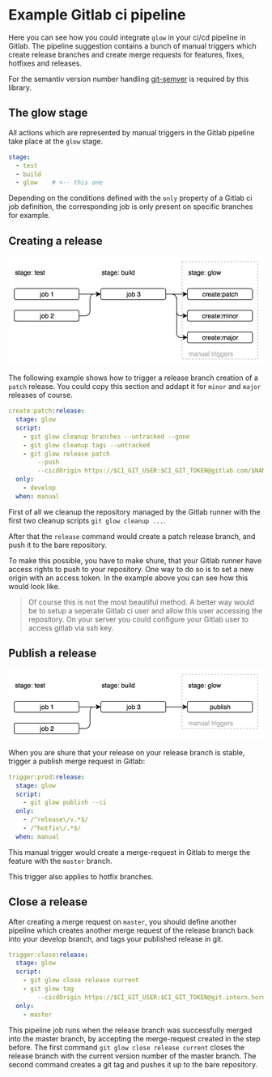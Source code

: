 # Example Gitlab ci pipeline

Here you can see how you could integrate `glow` in your ci/cd pipeline in Gitlab. The pipeline suggestion contains a bunch of manual triggers which create release branches and create merge requests for features, fixes, hotfixes and releases.

For the semantiv version number handling [git-semver](https://github.com/meinto/git-semver) is required by this library.

## The glow stage

All actions which are represented by manual triggers in the Gitlab pipeline take place at the `glow` stage.

```yml
stage:
  - test
  - build
  - glow    # <-- this one
```

Depending on the conditions defined with the `only` property of a Gitlab ci job definition, the corresponding job is only present on specific branches for example.

## Creating a release

![create release](./create-release.png)

The following example shows how to trigger a release branch creation of a `patch` release. You could copy this section and addapt it for `minor` and `major` releases of course.

```yml
create:patch:release:
  stage: glow
  script: 
    - git glow cleanup branches --untracked --gone
    - git glow cleanup tags --untracked
    - git glow release patch
        --push
        --cicdOrigin https://$CI_GIT_USER:$CI_GIT_TOKEN@gitlab.com/$NAMESPACE/$PROJECT/
  only:
    - develop
  when: manual
```

First of all we cleanup the repository managed by the Gitlab runner with the first two cleanup scripts `git glow cleanup ...`.

After that the `release` command would create a patch release branch, and push it to the bare repository. 

To make this possible, you have to make shure, that your Gitlab runner have access rights to push to your repository. One way to do so is to set a new origin with an access token. In the example above you can see how this would look like.

> Of course this is not the most beautiful method. A better way would be to setup a seperate Gitlab ci user and allow this user accessing the repository. On your server you could configure your Gitlab user to access gitlab via ssh key.

## Publish a release

![publish release](./publish-release.png)

When you are shure that your release on your release branch is stable, trigger a publish merge request in Gitlab:

```yml
trigger:prod:release:
  stage: glow
  script:
    - git glow publish --ci
  only:
    - /^release\/v.*$/
    - /^hotfix\/.*$/
  when: manual
```

This manual trigger would create a merge-request in Gitlab to merge the feature with the `master` branch.

This trigger also applies to hotfix branches.

## Close a release

After creating a merge request on `master`, you should define another pipeline which creates another merge request of the release branch back into your develop branch, and tags your published release in git.

```yml 
trigger:close:release:
  stage: glow
  script:
    - git glow close release current
    - git glow tag
        --cicdOrigin https://$CI_GIT_USER:$CI_GIT_TOKEN@git.intern.hornbach.de/apps/emm-intents.git/
  only:
    - master
```

This pipeline job runs when the release branch was successfully merged into the master branch, by accepting the merge-request created in the step before. The first command `git glow close release current` closes the release branch with the current version number of the master branch. The second command creates a git tag and pushes it up to the bare repository.

